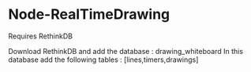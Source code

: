# Node-RealTimeDrawing
Requires RethinkDB


Download RethinkDB and add the database : drawing_whiteboard
In this database add the following tables : [lines,timers,drawings]
